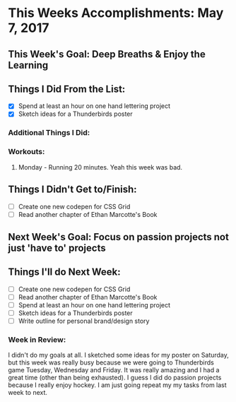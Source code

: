 # This Weeks Accomplishments: May 7, 2017

## This Week's Goal: Deep Breaths &amp; Enjoy the Learning

## Things I Did From the List:
- [x] Spend at least an hour on one hand lettering project
- [x] Sketch ideas for a Thunderbirds poster

### Additional Things I Did:

### Workouts:
1. Monday - Running 20 minutes.
Yeah this week was bad.

## Things I Didn't Get to/Finish:
- [ ] Create one new codepen for CSS Grid
- [ ] Read another chapter of Ethan Marcotte's Book

## Next Week's Goal: Focus on passion projects not just 'have to' projects

## Things I'll do Next Week:
- [ ] Create one new codepen for CSS Grid
- [ ] Read another chapter of Ethan Marcotte's Book
- [ ] Spend at least an hour on one hand lettering project
- [ ] Sketch ideas for a Thunderbirds poster
- [ ] Write outline for personal brand/design story

### Week in Review:
I didn't do my goals at all. I sketched some ideas for my poster on Saturday, but this week was really busy because we were going to Thunderbirds game Tuesday, Wednesday and Friday. It was really amazing and I had a great time (other than being exhausted). I guess I did do passion projects because I really enjoy hockey. I am just going repeat my my tasks from last week to next.

